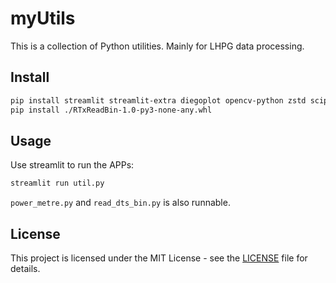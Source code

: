 # myUtils

This is a collection of Python utilities.
Mainly for LHPG data processing.

## Install

```bash
pip install streamlit streamlit-extra diegoplot opencv-python zstd scipy pyvisa
pip install ./RTxReadBin-1.0-py3-none-any.whl
```

## Usage

Use streamlit to run the APPs:

```bash
streamlit run util.py
```

`power_metre.py` and `read_dts_bin.py` is also runnable.

## License

This project is licensed under the MIT License - see the [LICENSE](LICENSE) file for details.
